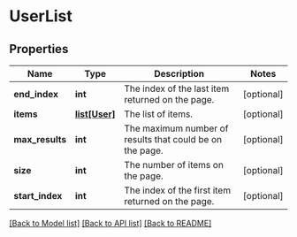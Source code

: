 # UserList

## Properties
Name | Type | Description | Notes
------------ | ------------- | ------------- | -------------
**end_index** | **int** | The index of the last item returned on the page. | [optional] 
**items** | [**list[User]**](User.md) | The list of items. | [optional] 
**max_results** | **int** | The maximum number of results that could be on the page. | [optional] 
**size** | **int** | The number of items on the page. | [optional] 
**start_index** | **int** | The index of the first item returned on the page. | [optional] 

[[Back to Model list]](../README.md#documentation-for-models) [[Back to API list]](../README.md#documentation-for-api-endpoints) [[Back to README]](../README.md)

